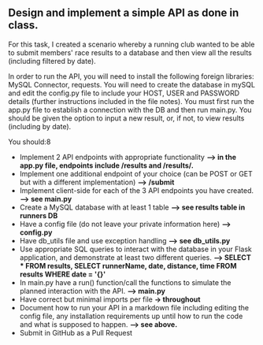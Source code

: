 ## Design and implement a simple API as done in class.

For this task, I created a scenario whereby a running club wanted to be able to submit members' race results to a database and then view all the results (including filtered by date). 

In order to run the API, you will need to install the following foreign libraries: MySQL Connector, requests.
You will need to create the database in mySQL and edit the config.py file to include your HOST, USER and PASSWORD details (further instructions included in the file notes).
You must first run the app.py file to establish a connection with the DB and then run main.py. 
You should be given the option to input a new result, or, if not, to view results (including by date). 


You should:8
+ Implement 2 API endpoints with appropriate functionality **--> in the app.py file, endpoints include /results and /results/<date>.**
+ Implement one additional endpoint of your choice (can be POST or GET but with a different implementation) **--> /submit**
+ Implement client-side for each of the 3 API endpoints you have created. **--> see main.py**
+ Create a MySQL database with at least 1 table **--> see results table in runners DB**
+ Have a config file (do not leave your private information here) **--> config.py**
+ Have db_utils file and use exception handling **--> see db_utils.py**
+ Use appropriate SQL queries to interact with the database in your Flask application, and demonstrate at least two different queries. **--> SELECT * FROM results, SELECT runnerName, date, distance, time FROM results WHERE date = '{}'**
+ In main.py have a run() function/call the functions to simulate the planned interaction with the API. **--> main.py**
+ Have correct but minimal imports per file **-> throughout**
+ Document how to run your API in a markdown file including editing the config file, any installation requirements up until how to run the code and what is supposed to happen. **--> see above.** 
+ Submit in GitHub as a Pull Request
